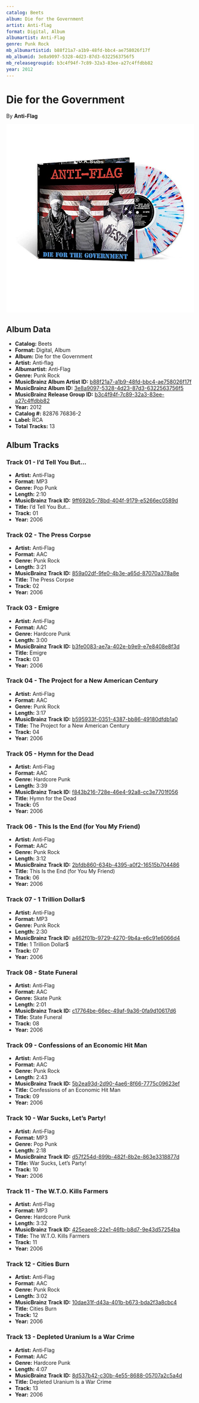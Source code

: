 ```yaml
---
catalog: Beets
album: Die for the Government
artist: Anti‐flag
format: Digital, Album
albumartist: Anti‐Flag
genre: Punk Rock
mb_albumartistid: b88f21a7-a1b9-48fd-bbc4-ae758026f17f
mb_albumid: 3e8a9097-5328-4d23-87d3-6322563756f5
mb_releasegroupid: b3c4f94f-7c89-32a3-83ee-a27c4ffdbb82
year: 2012
---
```


# Die for the Government

By **Anti‐Flag**

![](../../assets/beetscovers/Anti‐flag-Die_for_the_Government.jpg)

## Album Data

- **Catalog:** Beets
- **Format:** Digital, Album
- **Album:** Die for the Government
- **Artist:** Anti‐flag
- **Albumartist:** Anti‐Flag
- **Genre:** Punk Rock
- **MusicBrainz Album Artist ID:** [b88f21a7-a1b9-48fd-bbc4-ae758026f17f](https://musicbrainz.org/artist/b88f21a7-a1b9-48fd-bbc4-ae758026f17f)
- **MusicBrainz Album ID:** [3e8a9097-5328-4d23-87d3-6322563756f5](https://musicbrainz.org/release/3e8a9097-5328-4d23-87d3-6322563756f5)
- **MusicBrainz Release Group ID:** [b3c4f94f-7c89-32a3-83ee-a27c4ffdbb82](https://musicbrainz.org/release-group/b3c4f94f-7c89-32a3-83ee-a27c4ffdbb82)
- **Year:** 2012
- **Catalog #:** 82876 76836-2
- **Label:** RCA
- **Total Tracks:** 13

## Album Tracks

### Track 01 - I’d Tell You But…

- **Artist:** Anti‐Flag
- **Format:** MP3
- **Genre:** Pop Punk
- **Length:** 2:10
- **MusicBrainz Track ID:** [9ff692b5-78bd-404f-9179-e5266ec0589d](https://musicbrainz.org/recording/9ff692b5-78bd-404f-9179-e5266ec0589d)
- **Title:** I’d Tell You But…
- **Track:** 01
- **Year:** 2006

### Track 02 - The Press Corpse

- **Artist:** Anti‐Flag
- **Format:** AAC
- **Genre:** Punk Rock
- **Length:** 3:21
- **MusicBrainz Track ID:** [859a02df-9fe0-4b3e-a65d-87070a378a8e](https://musicbrainz.org/recording/859a02df-9fe0-4b3e-a65d-87070a378a8e)
- **Title:** The Press Corpse
- **Track:** 02
- **Year:** 2006

### Track 03 - Emigre

- **Artist:** Anti‐Flag
- **Format:** AAC
- **Genre:** Hardcore Punk
- **Length:** 3:00
- **MusicBrainz Track ID:** [b3fe0083-ae7a-402e-b9e9-e7e8408e8f3d](https://musicbrainz.org/recording/b3fe0083-ae7a-402e-b9e9-e7e8408e8f3d)
- **Title:** Emigre
- **Track:** 03
- **Year:** 2006

### Track 04 - The Project for a New American Century

- **Artist:** Anti‐Flag
- **Format:** AAC
- **Genre:** Punk Rock
- **Length:** 3:17
- **MusicBrainz Track ID:** [b595933f-0351-4387-bb86-49180dfdb1a0](https://musicbrainz.org/recording/b595933f-0351-4387-bb86-49180dfdb1a0)
- **Title:** The Project for a New American Century
- **Track:** 04
- **Year:** 2006

### Track 05 - Hymn for the Dead

- **Artist:** Anti‐Flag
- **Format:** AAC
- **Genre:** Hardcore Punk
- **Length:** 3:39
- **MusicBrainz Track ID:** [f843b216-728e-46e4-92a8-cc3e7701f056](https://musicbrainz.org/recording/f843b216-728e-46e4-92a8-cc3e7701f056)
- **Title:** Hymn for the Dead
- **Track:** 05
- **Year:** 2006

### Track 06 - This Is the End (for You My Friend)

- **Artist:** Anti‐Flag
- **Format:** AAC
- **Genre:** Punk Rock
- **Length:** 3:12
- **MusicBrainz Track ID:** [2bfdb860-634b-4395-a0f2-16515b704486](https://musicbrainz.org/recording/2bfdb860-634b-4395-a0f2-16515b704486)
- **Title:** This Is the End (for You My Friend)
- **Track:** 06
- **Year:** 2006

### Track 07 - 1 Trillion Dollar$

- **Artist:** Anti‐Flag
- **Format:** MP3
- **Genre:** Punk Rock
- **Length:** 2:30
- **MusicBrainz Track ID:** [a462f01b-9729-4270-9b4a-e6c91e6066d4](https://musicbrainz.org/recording/a462f01b-9729-4270-9b4a-e6c91e6066d4)
- **Title:** 1 Trillion Dollar$
- **Track:** 07
- **Year:** 2006

### Track 08 - State Funeral

- **Artist:** Anti‐Flag
- **Format:** AAC
- **Genre:** Skate Punk
- **Length:** 2:01
- **MusicBrainz Track ID:** [c17764be-66ec-49af-9a36-0fa9d10617d6](https://musicbrainz.org/recording/c17764be-66ec-49af-9a36-0fa9d10617d6)
- **Title:** State Funeral
- **Track:** 08
- **Year:** 2006

### Track 09 - Confessions of an Economic Hit Man

- **Artist:** Anti‐Flag
- **Format:** AAC
- **Genre:** Punk Rock
- **Length:** 2:43
- **MusicBrainz Track ID:** [5b2ea93d-2d90-4ae6-8f66-7775c09623ef](https://musicbrainz.org/recording/5b2ea93d-2d90-4ae6-8f66-7775c09623ef)
- **Title:** Confessions of an Economic Hit Man
- **Track:** 09
- **Year:** 2006

### Track 10 - War Sucks, Let’s Party!

- **Artist:** Anti‐Flag
- **Format:** MP3
- **Genre:** Pop Punk
- **Length:** 2:18
- **MusicBrainz Track ID:** [d57f254d-899b-482f-8b2e-863e3318877d](https://musicbrainz.org/recording/d57f254d-899b-482f-8b2e-863e3318877d)
- **Title:** War Sucks, Let’s Party!
- **Track:** 10
- **Year:** 2006

### Track 11 - The W.T.O. Kills Farmers

- **Artist:** Anti‐Flag
- **Format:** MP3
- **Genre:** Hardcore Punk
- **Length:** 3:32
- **MusicBrainz Track ID:** [425eaee8-22e1-46fb-b8d7-9e43d57254ba](https://musicbrainz.org/recording/425eaee8-22e1-46fb-b8d7-9e43d57254ba)
- **Title:** The W.T.O. Kills Farmers
- **Track:** 11
- **Year:** 2006

### Track 12 - Cities Burn

- **Artist:** Anti‐Flag
- **Format:** AAC
- **Genre:** Punk Rock
- **Length:** 3:02
- **MusicBrainz Track ID:** [10dae31f-d43a-401b-b673-bda2f3a8cbc4](https://musicbrainz.org/recording/10dae31f-d43a-401b-b673-bda2f3a8cbc4)
- **Title:** Cities Burn
- **Track:** 12
- **Year:** 2006

### Track 13 - Depleted Uranium Is a War Crime

- **Artist:** Anti‐Flag
- **Format:** AAC
- **Genre:** Hardcore Punk
- **Length:** 4:07
- **MusicBrainz Track ID:** [8d537b42-c30b-4e55-8688-05707a2c5a4d](https://musicbrainz.org/recording/8d537b42-c30b-4e55-8688-05707a2c5a4d)
- **Title:** Depleted Uranium Is a War Crime
- **Track:** 13
- **Year:** 2006

